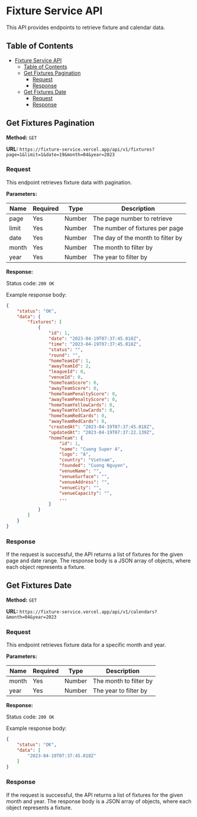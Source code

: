 # Fixture Service API

This API provides endpoints to retrieve fixture and calendar data.

## Table of Contents

- [Fixture Service API](#fixture-service-api)
  - [Table of Contents](#table-of-contents)
  - [Get Fixtures Pagination](#get-fixtures-pagination)
    - [Request](#request)
    - [Response](#response)
  - [Get Fixtures Date](#get-fixtures-date)
    - [Request](#request-1)
    - [Response](#response-1)

## Get Fixtures Pagination

**Method:** `GET`

**URL:** `https://fixture-service.vercel.app/api/v1/fixtures?page=1&limit=1&date=19&month=04&year=2023`

### Request

This endpoint retrieves fixture data with pagination.

**Parameters:**

| Name  | Required | Type   | Description                       |
| ----- | -------- | ------ | --------------------------------- |
| page  | Yes      | Number | The page number to retrieve       |
| limit | Yes      | Number | The number of fixtures per page   |
| date  | Yes      | Number | The day of the month to filter by |
| month | Yes      | Number | The month to filter by            |
| year  | Yes      | Number | The year to filter by             |

**Response:**

Status code: `200 OK`

Example response body:

```json
{
    "status": "OK",
    "data": {
        "fixtures": [
            {
                "id": 1,
                "date": "2023-04-19T07:37:45.018Z",
                "time": "2023-04-19T07:37:45.018Z",
                "status": "",
                "round": "",
                "homeTeamId": 1,
                "awayTeamId": 2,
                "leagueId": 0,
                "venueId": 0,
                "homeTeamScore": 0,
                "awayTeamScore": 0,
                "homeTeamPenaltyScore": 0,
                "awayTeamPenaltyScore": 0,
                "homeTeamYellowCards": 0,
                "awayTeamYellowCards": 0,
                "homeTeamRedCards": 0,
                "awayTeamRedCards": 0,
                "createdAt": "2023-04-19T07:37:45.018Z",
                "updatedAt": "2023-04-19T07:37:22.139Z",
                "homeTeam": {
                    "id": 1,
                    "name": "Cuong Super A",
                    "logo": "A",
                    "country": "Vietnam",
                    "founded": "Cuong Nguyen",
                    "venueName": "",
                    "venueSurface": "",
                    "venueAddress": "",
                    "venueCity": "",
                    "venueCapacity": "",
                    ...
                }
            }
        ]
    }
}
```


### Response

If the request is successful, the API returns a list of fixtures for the given page and date range. The response body is a JSON array of objects, where each object represents a fixture.


## Get Fixtures Date

**Method:** `GET`

**URL:** `https://fixture-service.vercel.app/api/v1/calendars?&month=04&year=2023`

### Request

This endpoint retrieves fixture data for a specific month and year.

**Parameters:**

| Name  | Required | Type   | Description            |
| ----- | -------- | ------ | ---------------------- |
| month | Yes      | Number | The month to filter by |
| year  | Yes      | Number | The year to filter by  |

**Response:**

Status code: `200 OK`

Example response body:

```json
{
    "status": "OK",
    "data": [
        "2023-04-19T07:37:45.018Z"
    ]
}
```

### Response

If the request is successful, the API returns a list of fixtures for the given month and year. The response body is a JSON array of objects, where each object represents a fixture.
